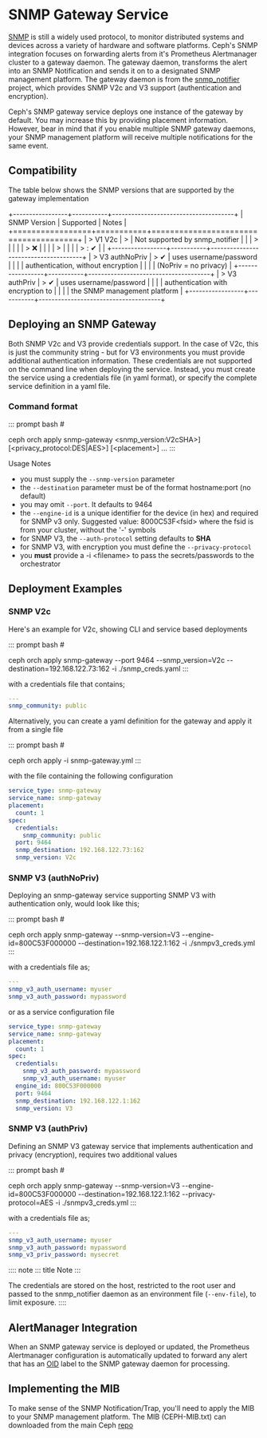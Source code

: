 # SNMP Gateway Service

[SNMP](https://en.wikipedia.org/wiki/Simple_Network_Management_Protocol)
is still a widely used protocol, to monitor distributed systems and
devices across a variety of hardware and software platforms. Ceph\'s
SNMP integration focuses on forwarding alerts from it\'s Prometheus
Alertmanager cluster to a gateway daemon. The gateway daemon, transforms
the alert into an SNMP Notification and sends it on to a designated SNMP
management platform. The gateway daemon is from the
[snmp_notifier](https://github.com/maxwo/snmp_notifier) project, which
provides SNMP V2c and V3 support (authentication and encryption).

Ceph\'s SNMP gateway service deploys one instance of the gateway by
default. You may increase this by providing placement information.
However, bear in mind that if you enable multiple SNMP gateway daemons,
your SNMP management platform will receive multiple notifications for
the same event.

## Compatibility

The table below shows the SNMP versions that are supported by the
gateway implementation

+-----------------+-----------+--------------------------------------+
| SNMP Version    | Supported | Notes                                |
+=================+===========+======================================+
| > V1 V2c        | >         | Not supported by snmp_notifier       |
|                 | >         |                                      |
|                 | > ❌      |                                      |
|                 | >         |                                      |
|                 | > :   ✔   |                                      |
+-----------------+-----------+--------------------------------------+
| > V3 authNoPriv | > ✔       | uses username/password               |
|                 |           | authentication, without encryption   |
|                 |           | (NoPriv = no privacy)                |
+-----------------+-----------+--------------------------------------+
| > V3 authPriv   | > ✔       | uses username/password               |
|                 |           | authentication with encryption to    |
|                 |           | the SNMP management platform         |
+-----------------+-----------+--------------------------------------+

## Deploying an SNMP Gateway

Both SNMP V2c and V3 provide credentials support. In the case of V2c,
this is just the community string - but for V3 environments you must
provide additional authentication information. These credentials are not
supported on the command line when deploying the service. Instead, you
must create the service using a credentials file (in yaml format), or
specify the complete service definition in a yaml file.

### Command format

::: prompt
bash \#

ceph orch apply snmp-gateway \<snmp_version:V2cSHA\>\]
\[\<privacy_protocol:DES\|AES\>\] \[\<placement\>\] \...
:::

Usage Notes

-   you must supply the `--snmp-version` parameter
-   the `--destination` parameter must be of the format hostname:port
    (no default)
-   you may omit `--port`. It defaults to 9464
-   the `--engine-id` is a unique identifier for the device (in hex) and
    required for SNMP v3 only. Suggested value: 8000C53F\<fsid\> where
    the fsid is from your cluster, without the \'-\' symbols
-   for SNMP V3, the `--auth-protocol` setting defaults to **SHA**
-   for SNMP V3, with encryption you must define the
    `--privacy-protocol`
-   you **must** provide a -i \<filename\> to pass the secrets/passwords
    to the orchestrator

## Deployment Examples

### SNMP V2c

Here\'s an example for V2c, showing CLI and service based deployments

::: prompt
bash \#

ceph orch apply snmp-gateway \--port 9464 \--snmp_version=V2c
\--destination=192.168.122.73:162 -i ./snmp_creds.yaml
:::

with a credentials file that contains;

``` yaml
---
snmp_community: public
```

Alternatively, you can create a yaml definition for the gateway and
apply it from a single file

::: prompt
bash \#

ceph orch apply -i snmp-gateway.yml
:::

with the file containing the following configuration

``` yaml
service_type: snmp-gateway
service_name: snmp-gateway
placement:
  count: 1
spec:
  credentials:
    snmp_community: public
  port: 9464
  snmp_destination: 192.168.122.73:162
  snmp_version: V2c
```

### SNMP V3 (authNoPriv)

Deploying an snmp-gateway service supporting SNMP V3 with authentication
only, would look like this;

::: prompt
bash \#

ceph orch apply snmp-gateway \--snmp-version=V3
\--engine-id=800C53F000000 \--destination=192.168.122.1:162 -i
./snmpv3_creds.yml
:::

with a credentials file as;

``` yaml
---
snmp_v3_auth_username: myuser
snmp_v3_auth_password: mypassword
```

or as a service configuration file

``` yaml
service_type: snmp-gateway
service_name: snmp-gateway
placement:
  count: 1
spec:
  credentials:
    snmp_v3_auth_password: mypassword
    snmp_v3_auth_username: myuser
  engine_id: 800C53F000000
  port: 9464
  snmp_destination: 192.168.122.1:162
  snmp_version: V3
```

### SNMP V3 (authPriv)

Defining an SNMP V3 gateway service that implements authentication and
privacy (encryption), requires two additional values

::: prompt
bash \#

ceph orch apply snmp-gateway \--snmp-version=V3
\--engine-id=800C53F000000 \--destination=192.168.122.1:162
\--privacy-protocol=AES -i ./snmpv3_creds.yml
:::

with a credentials file as;

``` yaml
---
snmp_v3_auth_username: myuser
snmp_v3_auth_password: mypassword
snmp_v3_priv_password: mysecret
```

:::: note
::: title
Note
:::

The credentials are stored on the host, restricted to the root user and
passed to the snmp_notifier daemon as an environment file
(`--env-file`), to limit exposure.
::::

## AlertManager Integration

When an SNMP gateway service is deployed or updated, the Prometheus
Alertmanager configuration is automatically updated to forward any alert
that has an [OID](https://en.wikipedia.org/wiki/Object_identifier) label
to the SNMP gateway daemon for processing.

## Implementing the MIB

To make sense of the SNMP Notification/Trap, you\'ll need to apply the
MIB to your SNMP management platform. The MIB (CEPH-MIB.txt) can
downloaded from the main Ceph
[repo](https://github.com/ceph/ceph/tree/master/monitoring/snmp)
